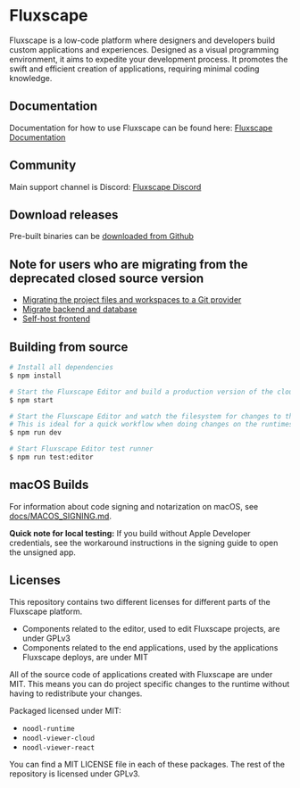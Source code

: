 # Fluxscape

Fluxscape is a low-code platform where designers and developers build custom applications and experiences. Designed as a visual programming environment, it aims to expedite your development process. It promotes the swift and efficient creation of applications, requiring minimal coding knowledge.

## Documentation
Documentation for how to use Fluxscape can be found here:
[Fluxscape Documentation](https://docs.fluxscape.io)

## Community
Main support channel is Discord: [Fluxscape Discord](https://discord.gg/fXNW9EXa6A)

## Download releases
Pre-built binaries can be [downloaded from Github](https://github.com/fluxscape/fluxscape/releases)

## Note for users who are migrating from the deprecated closed source version
- [Migrating the project files and workspaces to a Git provider](https://docs.fluxscape.io/docs/guides/collaboration/migrating-from-noodl-hosted-git/)
- [Migrate backend and database](https://docs.fluxscape.io/docs/guides/deploy/using-an-external-backend/#migrating-from-a-noodl-cloud-service)
- [Self-host frontend](https://docs.fluxscape.io/docs/guides/deploy/hosting-frontend/)

## Building from source

```bash
# Install all dependencies
$ npm install

# Start the Fluxscape Editor and build a production version of the cloud and react runtime (useful when running Fluxscape from source but want to deploy to production)
$ npm start

# Start the Fluxscape Editor and watch the filesystem for changes to the runtimes. Development versions of the runtimes, not meant for production (mostly due to source maps and file size)
# This is ideal for a quick workflow when doing changes on the runtimes.
$ npm run dev

# Start Fluxscape Editor test runner
$ npm run test:editor
```

## macOS Builds

For information about code signing and notarization on macOS, see [docs/MACOS_SIGNING.md](docs/MACOS_SIGNING.md).

**Quick note for local testing:** If you build without Apple Developer credentials, see the workaround instructions in the signing guide to open the unsigned app.

## Licenses
This repository contains two different licenses for different parts of the Fluxscape platform.

- Components related to the editor, used to edit Fluxscape projects, are under GPLv3
- Components related to the end applications, used by the applications Fluxscape deploys, are under MIT

All of the source code of applications created with Fluxscape are under MIT. This means you can do project specific changes to the runtime without having to redistribute your changes.

Packaged licensed under MIT:
- `noodl-runtime`
- `noodl-viewer-cloud`
- `noodl-viewer-react`
  
You can find a MIT LICENSE file in each of these packages. The rest of the repository is licensed under GPLv3.
